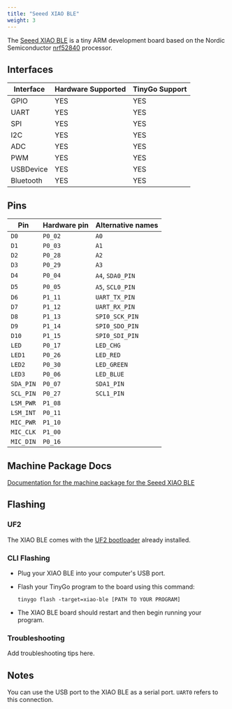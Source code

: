 ```yaml
---
title: "Seeed XIAO BLE"
weight: 3
---
```


The [Seeed XIAO BLE](https://www.seeedstudio.com/Seeed-XIAO-BLE-nRF52840-p-5201.html) is a tiny ARM development board based on the Nordic Semiconductor [nrf52840](https://www.nordicsemi.com/eng/Products/nRF52840) processor.

## Interfaces

| Interface | Hardware Supported | TinyGo Support |
| --------- | ------------- | ----- |
| GPIO      | YES | YES |
| UART      | YES | YES |
| SPI       | YES | YES |
| I2C       | YES | YES |
| ADC       | YES | YES |
| PWM       | YES | YES |
| USBDevice | YES | YES |
| Bluetooth | YES | YES |

## Pins

| Pin               | Hardware pin | Alternative names |
| ----------------- | ------------ | ----------------- |
| `D0`              | `P0_02`      | `A0`              |
| `D1`              | `P0_03`      | `A1`              |
| `D2`              | `P0_28`      | `A2`              |
| `D3`              | `P0_29`      | `A3`              |
| `D4`              | `P0_04`      | `A4`, `SDA0_PIN`  |
| `D5`              | `P0_05`      | `A5`, `SCL0_PIN`  |
| `D6`              | `P1_11`      | `UART_TX_PIN`     |
| `D7`              | `P1_12`      | `UART_RX_PIN`     |
| `D8`              | `P1_13`      | `SPI0_SCK_PIN`    |
| `D9`              | `P1_14`      | `SPI0_SDO_PIN`    |
| `D10`             | `P1_15`      | `SPI0_SDI_PIN`    |
| `LED`             | `P0_17`      | `LED_CHG`         |
| `LED1`            | `P0_26`      | `LED_RED`         |
| `LED2`            | `P0_30`      | `LED_GREEN`       |
| `LED3`            | `P0_06`      | `LED_BLUE`        |
| `SDA_PIN`         | `P0_07`      | `SDA1_PIN`        |
| `SCL_PIN`         | `P0_27`      | `SCL1_PIN`        |
| `LSM_PWR`         | `P1_08`      |                   |
| `LSM_INT`         | `P0_11`      |                   |
| `MIC_PWR`         | `P1_10`      |                   |
| `MIC_CLK`         | `P1_00`      |                   |
| `MIC_DIN`         | `P0_16`      |                   |

## Machine Package Docs

[Documentation for the machine package for the Seeed XIAO BLE](../machine/xiao-ble)

## Flashing

### UF2

The XIAO BLE comes with the [UF2 bootloader](https://github.com/Microsoft/uf2) already installed.

### CLI Flashing

- Plug your XIAO BLE into your computer's USB port.
- Flash your TinyGo program to the board using this command:

    ```shell
    tinygo flash -target=xiao-ble [PATH TO YOUR PROGRAM]
    ```

- The XIAO BLE board should restart and then begin running your program.

### Troubleshooting

Add troubleshooting tips here.

## Notes

You can use the USB port to the XIAO BLE as a serial port. `UART0` refers to this connection.


